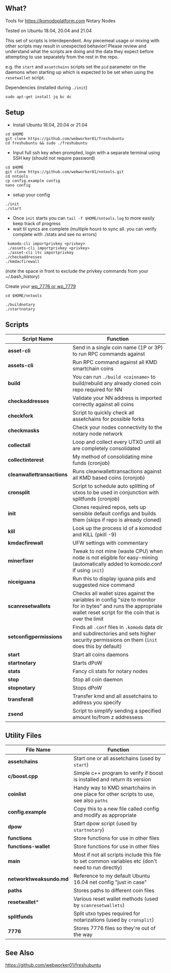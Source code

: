 What?
--------

Tools for https://komodoplatform.com Notary Nodes

Tested on Ubuntu 18.04, 20.04 and 21.04

This set of scripts is interdependent. Any piecemeal usage or mixing with other scripts may result in unexpected behavior!  Please review and understand what the scripts are doing and the data they expect before attempting to use separately from the rest in the repo.

e.g. the `start` and `assetchains` scripts set the `pid` parameter on the daemons when starting up which is expected to be set when using the `resetwallet` script.

Dependencies (installed during `./init`)
```
sudo apt-get install jq bc dc
```

Setup
--------

* Install Ubuntu 18.04, 20.04 or 21.04
```
cd $HOME
git clone https://github.com/webworker01/freshubuntu
cd freshubuntu && sudo ./freshubuntu
```
* Input full ssh key when prompted, login with a separate terminal using SSH key (should not require password)
```
cd $HOME
git clone https://github.com/webworker01/nntools.git
cd nntools
cp config.example config
nano config
```
 * setup your config
```
./init
./start
```
* Once `init` starts you can `tail -f $HOME/nntools.log` to more easily keep track of progress
* wait til syncs are complete (multiple hours to sync all. you can verify complete with ./stats and see no errors)
```
 komodo-cli importprivkey <privkey>
 ./assets-cli importprivkey <privkey>
 ./asset-cli ltc importprivkey
./checkaddresses
./kmdacfirewall
```
(note the space in front to exclude the privkey commands from your ~/.bash_history)

Create your [wp_7776 or wp_7779](https://docs.komodoplatform.com/notary/setup-Komodo-Notary-Node.html#create-wp-7776)

```
cd $HOME/nntools

./buildnotary
./startnotary
```

Scripts
--------

Script Name | Function
----------- | --------
**asset-cli** | Send in a single coin name (1P or 3P) to run RPC commands against
**assets-cli** | Run RPC command against all KMD smartchain coins
**build** | You can run `./build <coinname>` to build/rebuild any already cloned coin repo required for NN
**checkaddresses** | Validate your NN address is imported correctly against all coins
**checkfork** | Script to quickly check all assetchains for possible forks
**checkmasks** | Check your nodes connectivity to the notary node network
**collectall** | Loop and collect every UTXO until all are completely consolidated
**collectinterest** | My method of consolidating mine funds (cronjob)
**cleanwallettransactions** | Runs cleanwallettransactions against all KMD based coins (cronjob)
**cronsplit** | Script to schedule auto splitting of utxos to be used in conjunction with splitfunds (cronjob)
**init** | Clones required repos, sets up sensible default configs and builds them (skips if repo is already cloned)
**kill** | Look up the process id of a komodod and KILL (pkill -9)
**kmdacfirewall** | UFW settings with commentary
**minerfixer** | Tweak to not mine (waste CPU) when node is not eligible for easy-mining (automatically added to komodo.conf if using `init`)
**niceiguana** | Run this to display iguana pids and suggested nice command
**scanresetwallets** | Checks all wallet sizes against the variables in config "size to monitor for in bytes" and runs the appropriate wallet reset script for the coin that is over the limit
**setconfigpermissions** | Finds all `.conf` files in `.komodo` data dir and subdirectories and sets higher security permissions on them (`init` does this by default)
**start** | Start all coins daemons
**startnotary** | Starts dPoW
**stats** | Fancy cli stats for notary nodes
**stop** | Stop all coin daemon
**stopnotary** | Stops dPoW
**transferall** | Transfer kmd and all assetchains to address you specify
**zsend** | Script to simplify sending a specified amount to/from z addressess

Utility Files
---------
File Name | Function
----------- | --------
**assetchains** | Start one or all assetchains (used by `start`)
**c/boost.cpp** | Simple c++ program to verify if boost is installed and return its version
**coinlist** | Handy way to KMD smartchains in one place for other scripts to use, see also `paths`
**config.example** | Copy this to a new file called config and modify as appropriate
**dpow** | Start dpow script (used by `startnotary`)
**functions** | Store functions for use in other files
**functions-wallet** | Store functions for use in other files
**main** | Most if not all scripts include this file to set common variables etc (don't need to run directly)
**networktweaksundo.md** | Reference to my default Ubuntu 16.04 net config "just in case"
**paths** | Stores paths to different coin files
**resetwallet*** | Various reset wallet methods (used by `scanresetwallets`)
**splitfunds** | Split utxo types required for notarizations (used by `cronsplit`)
**7776** | Stores 7776 files so they're out of the way

See Also
----------
https://github.com/webworker01/freshubuntu

